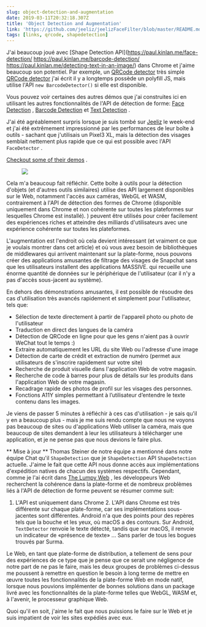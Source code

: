 ```yaml
---
slug: object-detection-and-augmentation
date: 2019-03-11T20:32:18.307Z
title: 'Object Detection and Augmentation'
link: 'https://github.com/jeeliz/jeelizFaceFilter/blob/master/README.md#features'
tags: [links, qrcode, shapedetection]
---
```

J&#39;ai beaucoup joué avec [Shape Detection API](https://paul.kinlan.me/face-detection/ https://paul.kinlan.me/barcode-detection/ https://paul.kinlan.me/detecting-text-in-an-image/) dans Chrome et j&#39;aime beaucoup son potentiel. Par exemple, un [QRCode detector](https://qrsnapper.com) très simple [QRCode detector](https://qrsnapper.com) j&#39;ai écrit il y a longtemps possède un polyfill JS, mais utilise l&#39;API `new BarcodeDetector()` si elle est disponible.

Vous pouvez voir certaines des autres démos que j&#39;ai construites ici en utilisant les autres fonctionnalités de l&#39;API de détection de forme: [Face Detection](https://paul.kinlan.me/face-detection/) , [Barcode Detection](https://paul.kinlan.me/barcode-detection/) et [Text Detection](https://paul.kinlan.me/detecting-text-in-an-image/) .

J&#39;ai été agréablement surpris lorsque je suis tombé sur [Jeeliz](https://jeeliz.com) le week-end et j&#39;ai été extrêmement impressionné par les performances de leur boîte à outils - sachant que j&#39;utilisais un Pixel3 XL, mais la détection des visages semblait nettement plus rapide que ce qui est possible avec l&#39;API `FaceDetector` .

[Checkout some of their demos](https://jeeliz.com/sunglasses) .

<figure>
  <img src="/images/2019-03-11-object-detection-and-augmentation.jpeg">
</figure>

Cela m&#39;a beaucoup fait réfléchir. Cette boîte à outils pour la détection d&#39;objets (et d&#39;autres outils similaires) utilise des API largement disponibles sur le Web, notamment l&#39;accès aux caméras, WebGL et WASM, contrairement à l&#39;API de détection des formes de Chrome (disponible uniquement dans Chrome et non cohérente sur toutes les plateformes sur lesquelles Chrome est installé). ) peuvent être utilisés pour créer facilement des expériences riches et atteindre des milliards d&#39;utilisateurs avec une expérience cohérente sur toutes les plateformes.

L&#39;augmentation est l&#39;endroit où cela devient intéressant (et vraiment ce que je voulais montrer dans cet article) et où vous avez besoin de bibliothèques de middlewares qui arrivent maintenant sur la plate-forme, nous pouvons créer des applications amusantes de filtrage des visages de Snapchat sans que les utilisateurs installent des applications MASSIVE. qui recueille une énorme quantité de données sur le périphérique de l&#39;utilisateur (car il n&#39;y a pas d&#39;accès sous-jacent au système).

En dehors des démonstrations amusantes, il est possible de résoudre des cas d&#39;utilisation très avancés rapidement et simplement pour l&#39;utilisateur, tels que:

* Sélection de texte directement à partir de l&#39;appareil photo ou photo de l&#39;utilisateur
* Traduction en direct des langues de la caméra
* Détection de QRCode en ligne pour que les gens n&#39;aient pas à ouvrir WeChat tout le temps :)
* Extraire automatiquement les URL du site Web ou l&#39;adresse d&#39;une image
* Détection de carte de crédit et extraction de numéro (permet aux utilisateurs de s&#39;inscrire rapidement sur votre site)
* Recherche de produit visuelle dans l&#39;application Web de votre magasin.
* Recherche de code à barres pour plus de détails sur les produits dans l&#39;application Web de votre magasin.
* Recadrage rapide des photos de profil sur les visages des personnes.
* Fonctions A11Y simples permettant à l’utilisateur d’entendre le texte contenu dans les images.

Je viens de passer 5 minutes à réfléchir à ces cas d&#39;utilisation - je sais qu&#39;il y en a beaucoup plus - mais je me suis rendu compte que nous ne voyons pas beaucoup de sites ou d&#39;applications Web utiliser la caméra, mais que beaucoup de sites demandent à leur les utilisateurs à télécharger une application, et je ne pense pas que nous devions le faire plus.

** Mise à jour ** Thomas Steiner de notre équipe a mentionné dans notre équipe Chat qu&#39;il `ShapeDetection` que je `ShapeDetection` API `ShapeDetection` actuelle. J&#39;aime le fait que cette API nous donne accès aux implémentations d&#39;expédition natives de chacun des systèmes respectifs. Cependant, comme je l&#39;ai écrit dans [The Lumpy Web](/the-lumpy-web/) , les développeurs Web recherchent la cohérence dans la plate-forme et de nombreux problèmes liés à l&#39;API de détection de forme peuvent se résumer comme suit:

1. L&#39;API est uniquement dans Chrome 2. L&#39;API dans Chrome est très différente sur chaque plate-forme, car ses implémentations sous-jacentes sont différentes. Android n&#39;a que des points pour des repères tels que la bouche et les yeux, où macOS a des contours. Sur Android, `TextDetector` renvoie le texte détecté, tandis que sur macOS, il renvoie un indicateur de «présence de texte» ... Sans parler de tous les bogues trouvés par Surma.

Le Web, en tant que plate-forme de distribution, a tellement de sens pour des expériences de ce type que je pense que ce serait une négligence de notre part de ne pas le faire, mais les deux groupes de problèmes ci-dessus me poussent à remettre en question le besoin à long terme de mettre en œuvre toutes les fonctionnalités de la plate-forme Web en mode natif, lorsque nous pouvions implémenter de bonnes solutions dans un package livré avec les fonctionnalités de la plate-forme telles que WebGL, WASM et, à l&#39;avenir, le processeur graphique Web.

Quoi qu&#39;il en soit, j&#39;aime le fait que nous puissions le faire sur le Web et je suis impatient de voir les sites expédiés avec eux.